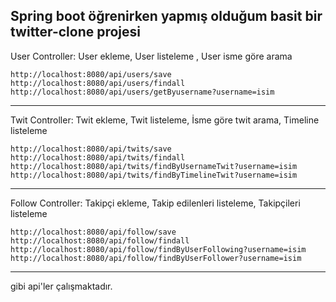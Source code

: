 ## Spring boot öğrenirken yapmış olduğum basit bir twitter-clone projesi

User Controller:
User ekleme, User listeleme , User isme göre arama

    http://localhost:8080/api/users/save
	http://localhost:8080/api/users/findall
	http://localhost:8080/api/users/getByusername?username=isim

____

Twit Controller:
Twit ekleme, Twit listeleme, İsme göre twit arama, Timeline listeleme

    http://localhost:8080/api/twits/save
	http://localhost:8080/api/twits/findall
	http://localhost:8080/api/twits/findByUsernameTwit?username=isim
    http://localhost:8080/api/twits/findByTimelineTwit?username=isim
___

Follow Controller:
Takipçi ekleme, Takip edilenleri listeleme, Takipçileri listeleme

    http://localhost:8080/api/follow/save
    http://localhost:8080/api/follow/findall
	http://localhost:8080/api/follow/findByUserFollowing?username=isim
	http://localhost:8080/api/follow/findByUserFollower?username=isim
___

gibi api'ler çalışmaktadır.

